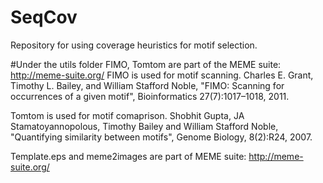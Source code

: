 # SeqCov
Repository for using coverage heuristics for motif selection. 

#Under the utils folder FIMO, Tomtom are part of the MEME suite: http://meme-suite.org/
FIMO is used for motif scanning. Charles E. Grant, Timothy L. Bailey, and William Stafford Noble, "FIMO: Scanning for occurrences of a given motif", Bioinformatics 27(7):1017–1018, 2011.

Tomtom is used for motif comaprison. Shobhit Gupta, JA Stamatoyannopolous, Timothy Bailey and William Stafford Noble, "Quantifying similarity between motifs", Genome Biology, 8(2):R24, 2007.

Template.eps and meme2images are part of MEME suite: http://meme-suite.org/
